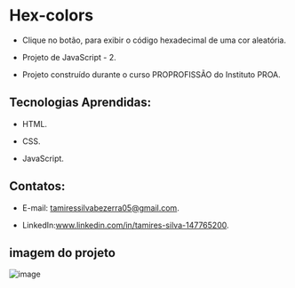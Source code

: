 # Hex-colors

 - Clique no botão, para exibir o código hexadecimal de uma cor aleatória.

 - Projeto de JavaScript - 2.
  
 - Projeto construído durante o curso PROPROFISSÃO do Instituto PROA.
   
   
## Tecnologias Aprendidas:

 - HTML.
   
 - CSS.

 - JavaScript.

## Contatos:
 - E-mail: tamiressilvabezerra05@gmail.com.
   
 - LinkedIn:www.linkedin.com/in/tamires-silva-147765200.

    
    
## imagem do projeto
![image](https://github.com/tamiressil/Hex-colors/assets/163886976/0789f93b-a51c-4007-8e6d-33db3d5227ba)

